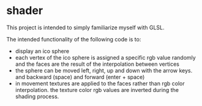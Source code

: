 # shader

This project is intended to simply familiarize myself with GLSL. 

The intended functionality of the following code is to:

- display an ico sphere
- each vertex of the ico sphere is assigned a specific rgb value randomly and the faces are the result of the interpolation between vertices
- the sphere can be moved left, right, up and down with the arrow keys. and backward (space) and forward (enter + space)
- in movement textures are applied to the faces rather than rgb color interpolation. the texture color rgb values are inverted during the shading process.
